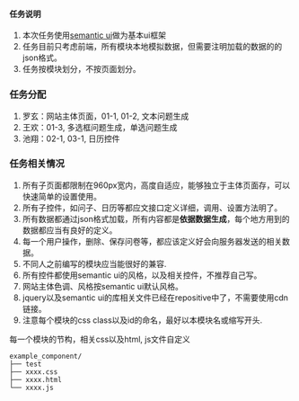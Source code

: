 #### 任务说明
1. 本次任务使用[semantic ui](http://semantic-ui.com/)做为基本ui框架
2. 任务目前只考虑前端，所有模块本地模拟数据，但需要注明加载的数据的的json格式。
3. 任务按模块划分，不按页面划分。


### 任务分配
1. 罗玄：网站主体页面，01-1, 01-2, 文本问题生成
2. 王欢：01-3, 多选框问题生成，单选问题生成
3. 池翔：02-1, 03-1, 日历控件

### 任务相关情况
1. 所有子页面都限制在960px宽内，高度自适应，能够独立于主体页面存，可以快速简单的设置使用。
2. 所有子控件，如问子、日历等都应文接口定义详细，调用、设置方法明了。
3. 所有数据都通过json格式加载，所有内容都是**依据数据生成**，每个地方用到的数据都应当有良好的定义。
4. 每一个用户操作，删除、保存问卷等，都应该定义好会向服务器发送的相关数据。
5. 不同人之前编写的模块应当能很好的兼容.
6. 所有控件都使用semantic ui的风格，以及相关控件，不推荐自己写。
7. 网站主体色调、风格按semantic ui默认风格。
8. jquery以及semantic ui的库相关文件已经在repositive中了，不需要使用cdn链接。
9. 注意每个模块的css class以及id的命名，最好以本模块名或缩写开头.

每一个模块的节构，相关css以及html, js文件自定义
```
example_component/
├── test
├── xxxx.css
├── xxxx.html
└── xxxx.js
```
